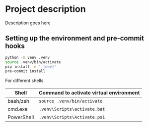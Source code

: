 # Project description

Description goes here

## Setting up the environment and pre-commit hooks

```bash
python -m venv .venv
source .venv/bin/activate
pip install -e '.[dev]'
pre-commit install
```

For different shells

| Shell      | Command to activate virtual environment |
|------------|-----------------------------------------|
| bash/zsh   | `source .venv/bin/activate`              |
| cmd.exe    | `.venv\Scripts\activate.bat`            |
| PowerShell | `.venv\Scripts\Activate.ps1`             |
